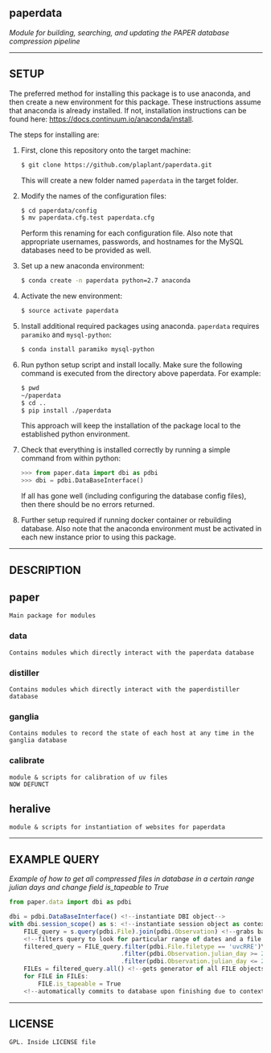 ## paperdata

*Module for building, searching, and updating the PAPER database compression pipeline*

-----
SETUP
-----

The preferred method for installing this package is to use anaconda, and then create a new environment for this package. These instructions assume that anaconda is already installed. If not, installation instructions can be found here: https://docs.continuum.io/anaconda/install.

The steps for installing are:

1. First, clone this repository onto the target machine:
    ```sh
    $ git clone https://github.com/plaplant/paperdata.git 
    ```
    This will create a new folder named `paperdata` in the target folder.

2. Modify the names of the configuration files:
    ```sh
    $ cd paperdata/config
    $ mv paperdata.cfg.test paperdata.cfg
    ````

    Perform this renaming for each configuration file. Also note that appropriate usernames, passwords,
    and hostnames for the MySQL databases need to be provided as well.

3. Set up a new anaconda environment:

    ```sh
    $ conda create -n paperdata python=2.7 anaconda
    ```
    
4. Activate the new environment:

    ```sh
    $ source activate paperdata
    ```

5. Install additional required packages using anaconda. `paperdata` requires `paramiko` and `mysql-python`:

    ```sh
    $ conda install paramiko mysql-python
    ```

6. Run python setup script and install locally. Make sure the following command is
executed from the directory above paperdata. For example:

    ```sh
    $ pwd
    ~/paperdata
    $ cd ..
    $ pip install ./paperdata
    ```
    
    This approach will keep the installation of the package local to the established python
    environment.

7. Check that everything is installed correctly by running a simple command from within python:

    ```python
    >>> from paper.data import dbi as pdbi
    >>> dbi = pdbi.DataBaseInterface()
    ```
    If all has gone well (including configuring the database config files), then there should be no errors returned.

8. Further setup required if running docker container or rebuilding database. Also note that
the anaconda environment must be activated in each new instance prior to using this package.

-----------
DESCRIPTION
-----------

## paper
```
Main package for modules
```

### data
```
Contains modules which directly interact with the paperdata database
```

### distiller
```
Contains modules which directly interact with the paperdistiller database
```

### ganglia
```
Contains modules to record the state of each host at any time in the ganglia database
```

### calibrate
```
module & scripts for calibration of uv files
NOW DEFUNCT
```

## heralive
```
module & scripts for instantiation of websites for paperdata
```

-------------
EXAMPLE QUERY
-------------
*Example of how to get all compressed files in database in a certain range julian days and change field is_tapeable to True*
```js
from paper.data import dbi as pdbi

dbi = pdbi.DataBaseInterface() <!--instantiate DBI object-->
with dbi.session_scope() as s: <!--instantiate session object as context manager-->
	FILE_query = s.query(pdbi.File).join(pdbi.Observation) <!--grabs base query object and joins table-->
	<!--filters query to look for particular range of dates and a file type-->
	filtered_query = FILE_query.filter(pdbi.File.filetype == 'uvcRRE')\
							   .filter(pdbi.Observation.julian_day >= 2455903)
							   .filter(pdbi.Observation.julian_day <= 2456036)
	FILEs = filtered_query.all() <!--gets generator of all FILE objects-->
	for FILE in FILEs:
		FILE.is_tapeable = True
	<!--automatically commits to database upon finishing due to context manager-->
```

-------
LICENSE
-------
```
GPL. Inside LICENSE file
```
